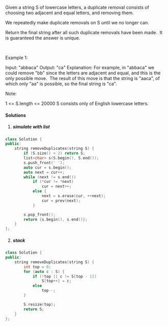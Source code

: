 Given a string S of lowercase letters, a duplicate removal consists of choosing two adjacent and equal letters, and removing them.

We repeatedly make duplicate removals on S until we no longer can.

Return the final string after all such duplicate removals have been made.  It is guaranteed the answer is unique.

 

Example 1:

Input: "abbaca"
Output: "ca"
Explanation: 
For example, in "abbaca" we could remove "bb" since the letters are adjacent and equal, and this is the only possible move.  The result of this move is that the string is "aaca", of which only "aa" is possible, so the final string is "ca".
 

Note:

1 <= S.length <= 20000
S consists only of English lowercase letters.

#### Solutions

1. ##### simulate with list

```c++
class Solution {
public:
    string removeDuplicates(string S) {
        if (S.size() < 2) return S;
        list<char> s(S.begin(), S.end());
        s.push_front(' ');
        auto cur = s.begin();
        auto next = cur++;
        while (next != s.end())
            if (*cur != *next)
                cur = next++;
            else {
                next = s.erase(cur, ++next);
                cur = prev(next);
            }

        s.pop_front();
        return {s.begin(), s.end()};
    }
};
```

2. ##### stack

```c++
class Solution {
public:
    string removeDuplicates(string S) {
        int top = 0;
        for (auto c : S) {
            if (!top || c != S[top - 1])
                S[top++] = c;
            else
                top--;
        }

        S.resize(top);
        return S;
    }
};
```